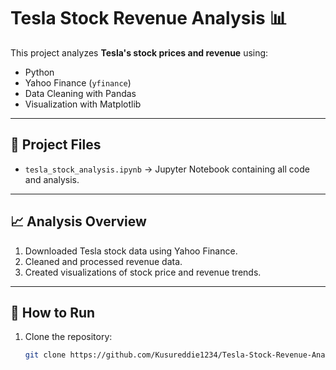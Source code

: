 # Tesla Stock Revenue Analysis 📊

This project analyzes **Tesla's stock prices and revenue** using:
- Python
- Yahoo Finance (`yfinance`)
- Data Cleaning with Pandas
- Visualization with Matplotlib

---

## 📂 Project Files
- `tesla_stock_analysis.ipynb` → Jupyter Notebook containing all code and analysis.

---

## 📈 Analysis Overview
1. Downloaded Tesla stock data using Yahoo Finance.
2. Cleaned and processed revenue data.
3. Created visualizations of stock price and revenue trends.

---

## 🚀 How to Run
1. Clone the repository:
   ```bash
   git clone https://github.com/Kusureddie1234/Tesla-Stock-Revenue-Analysis.git
